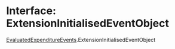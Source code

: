 # Interface: ExtensionInitialisedEventObject

[EvaluatedExpenditureEvents](../modules/EvaluatedExpenditureEvents.md).ExtensionInitialisedEventObject
